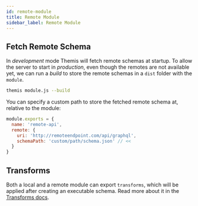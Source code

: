 ```yaml
---
id: remote-module
title: Remote Module
sidebar_label: Remote Module
---
```


## Fetch Remote Schema
In _development_ mode Themis will fetch remote schemas at startup. To allow the server to start in _production_, even though the remotes are not available yet, we can run a _build_ to store the remote schemas in a `dist` folder with the `module`.

```bash
themis module.js --build
```

You can specify a custom path to store the fetched remote schema at, relative to the module:
```js
module.exports = {
  name: 'remote-api',
  remote: {
    uri: 'http://remoteendpoint.com/api/graphql',
    schemaPath: 'custom/path/schema.json' // <<
  }
}
```

## Transforms
Both a local and a remote module can export `transforms`, which will be applied after creating an executable schema. Read more about it in the [Transforms docs](./transforms).
